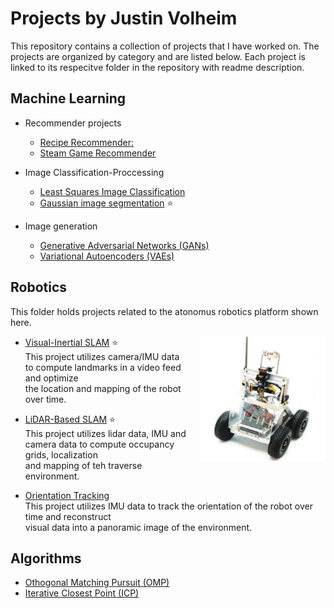 # Projects by Justin Volheim
This repository contains a collection of projects that I have worked on. The projects are organized by category and are listed below. Each project is linked to its respecitve folder in the repository with readme description.

## Machine Learning

  - Recommender projects
    - [Recipe Recommender:](./Machine%20Learning/Recomender%20Projects/Recipe%20Recommender%20/)    
    - [Steam Game Recommender](./Machine%20Learning/Recomender%20Projects/Game%20Recommender/)

  - Image Classification-Proccessing 
    - [Least Squares Image Classification](./Machine%20Learning/Image%20Classification-Proccessing%20/Least%20Squares%20Image%20Clasification%20/)
    - [Gaussian image segmentation](./Machine%20Learning/Image%20Classification-Proccessing%20/Guassian_Image_segmentation/) :star:

  - Image generation 
    - [Generative Adversarial Networks (GANs)](./Machine%20Learning/Image%20generation/)
    - [Variational Autoencoders (VAEs)](./Machine%20Learning/Image%20generation/)

## Robotics 
This folder holds projects related to the atonomus robotics platform shown here.
<div style="float: right; margin-left: 20px;">
<img src="./Robotics /LiDAR-Based SLAM/image.png" alt="Example Image" width="200" height="200">
</div>

  - [Visual-Inertial SLAM](./Robotics%20/Visual-Inertial%20SLAM/) :star:  
    This project utilizes camera/IMU data to compute landmarks in a video feed and optimize     
    the location and mapping of the robot over time.

  - [LiDAR-Based SLAM](./Robotics%20/LiDAR-Based%20SLAM/) :star:  
    This project utilizes lidar data, IMU and camera data to compute occupancy grids, localization    
    and mapping of teh traverse environment.
  - [Orientation Tracking](./Robotics%20/Orientation%20Tracking/)   
     This project utilizes IMU data to track the orientation of the robot over time and reconstruct   
     visual data into a panoramic image of the environment.
 
## Algorithms
  - [Othogonal Matching Pursuit (OMP)](./Algorithms/Othogonal%20Matching%20Pursuit%20/)
  - [Iterative Closest Point (ICP)](./Algorithms/Iterative%20Closest%20Point%20/)

